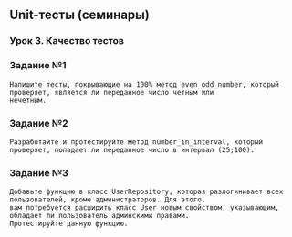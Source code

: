 ## Unit-тесты (семинары)
### Урок 3. Качество тестов
### Задание №1
    Напишите тесты, покрывающие на 100% метод even_odd_number, который проверяет, является ли переданное число четным или
    нечетным.
### Задание №2
    Разработайте и протестируйте метод number_in_interval, который проверяет, попадает ли переданное число в интервал (25;100).
### Задание №3
    Добавьте функцию в класс UserRepository, которая разлогинивает всех пользователей, кроме администраторов. Для этого,
    вам потребуется расширить класс User новым свойством, указывающим, обладает ли пользователь админскими правами.
    Протестируйте данную функцию.
